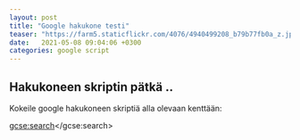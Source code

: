 ```yaml
---
layout: post
title: "Google hakukone testi"
teaser: "https://farm5.staticflickr.com/4076/4940499208_b79b77fb0a_z.jpg"
date:   2021-05-08 09:04:06 +0300
categories: google script
---
```

## Hakukoneen skriptin pätkä ..

Kokeile google hakukoneen skriptiä alla olevaan kenttään:

<div>

<script>
  (function() {
    var cx = '006606746917410810593:e80vcmjj5yc';
    var gcse = document.createElement('script');
    gcse.type = 'text/javascript';
    gcse.async = true;
    gcse.src = 'https://cse.google.com/cse.js?cx=' + cx;
    var s = document.getElementsByTagName('script')[0];
    s.parentNode.insertBefore(gcse, s);
  })();
</script>
<gcse:search></gcse:search>

</div>

